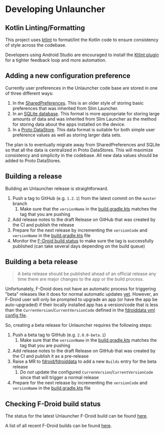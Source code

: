 # Developing Unlauncher

## Kotlin Linting/Formatting

This project uses [ktlint](https://pinterest.github.io/ktlint/latest/) to format/lint the Kotlin code to ensure consistency of style across the codebase.

Developers using Android Studio are encouraged to install the [Ktlint plugin](https://plugins.jetbrains.com/plugin/15057-ktlint) for a tighter feedback loop and more automation. 

## Adding a new configuration preference

Currently user preferences in the Unlauncher code base are stored in one of three different ways:

1. In the [SharedPreferences](https://developer.android.com/training/data-storage/shared-preferences). This is an older style of storing basic preferences that was inherited from Slim Launcher. 
1. In an [SQLite database](https://developer.android.com/training/data-storage/sqlite). This format is more appropriate for storing large amounts of data and was inherited from Slim Launcher as the method for storing data about the apps installed on the device.
1. In a [Proto DataStore](https://developer.android.com/topic/libraries/architecture/datastore#proto-datastore). This data format is suitable for both simple user preference values as well as storing larger data sets.

The plan is to eventually migrate away from SharedPreferences and SQLite so that all the data is centralized in Proto DataStores. This will maximize consistency and simplicity in the codebase. All new data values should be added to Proto DataStores.

## Building a release

Building an Unlauncher release is straightforward.  

1. Push a tag to GitHub (e.g. `1.2.1`) from the latest commit on the `master` branch
    1. Make sure that the `versionName` in the [build.gradle.kts](./app/build.gradle.kts) matches the tag that you are pushing
1. Add release notes to the draft Release on GitHub that was created by the CI and publish the release
1. Prepare for the next release by incrementing the `versionCode` and `versionName` in the [build.gradle.kts](./app/build.gradle.kts) file
1. Monitor the [F-Droid build status](#checking-f-droid-build-status) to make sure the tag is successfully published (can take several days depending on the build queue)

## Building a beta release

> A beta release should be published ahead of an official release any time there are major changes to the app or the build process.

Unfortunately, F-Droid does not have an automatic process for triggering "beta" releases like it does for normal automatic updates [yet](https://gitlab.com/fdroid/fdroidserver/-/issues/161).
However, an F-Droid user will only be prompted to upgrade an app (or have the app be auto-upgraded) if their locally installed app has a version/code that is less than the `CurrenVersion`/`CurrentVersionCode` defined in the [fdroiddata yml config file](https://gitlab.com/fdroid/fdroiddata/-/blob/master/metadata/com.jkuester.unlauncher.yml).

So, creating a beta release for Unlauncher requires the following steps:

1. Push a beta tag to GitHub (e.g. `2.0.0-beta.1`)
   1. Make sure that the `versionName` in the [build.gradle.kts](./app/build.gradle.kts) matches the tag that you are pushing
1. Add release notes to the draft Release on GitHub that was created by the CI and publish it as a pre-release
1. Raise a MR to [fdroid/fdroiddata](https://gitlab.com/fdroid/fdroiddata) to add a new `Builds` entry for the beta release
    1. _Do not_ update the configured `CurrenVersion`/`CurrentVersionCode` since that will trigger a normal release
1. Prepare for the next release by incrementing the `versionCode` and `versionName` in the [build.gradle.kts](./app/build.gradle.kts) file

## Checking F-Droid build status

The status for the latest Unlauncher F-Droid build can be found [here](https://gitlab.com/fdroid/fdroiddata/-/blob/master/metadata/com.jkuester.unlauncher.yml).

A list of all recent F-Droid builds can be found [here](https://f-droid.org/wiki/index.php?title=Special:RecentChanges&days=30&from=&hidebots=0&hideanons=1&hideliu=1&limit=500).
